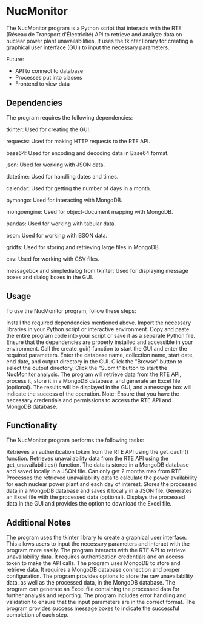 # NucMonitor

The NucMonitor program is a Python script that interacts with the RTE (Réseau de Transport d'Électricité) API to retrieve and analyze data on nuclear power plant unavailabilities. It uses the tkinter library for creating a graphical user interface (GUI) to input the necessary parameters.

Future:
- API to connect to database
- Processes put into classes
- Frontend to view data


## Dependencies
The program requires the following dependencies:

tkinter: Used for creating the GUI.

requests: Used for making HTTP requests to the RTE API.

base64: Used for encoding and decoding data in Base64 format.

json: Used for working with JSON data.

datetime: Used for handling dates and times.

calendar: Used for getting the number of days in a month.

pymongo: Used for interacting with MongoDB.

mongoengine: Used for object-document mapping with MongoDB.

pandas: Used for working with tabular data.

bson: Used for working with BSON data.

gridfs: Used for storing and retrieving large files in MongoDB.

csv: Used for working with CSV files.

messagebox and simpledialog from tkinter: Used for displaying message boxes and dialog boxes in the GUI.

## Usage
To use the NucMonitor program, follow these steps:

Install the required dependencies mentioned above.
Import the necessary libraries in your Python script or interactive environment.
Copy and paste the entire program code into your script or save it as a separate Python file.
Ensure that the dependencies are properly installed and accessible in your environment.
Call the create_gui() function to start the GUI and enter the required parameters.
Enter the database name, collection name, start date, end date, and output directory in the GUI.
Click the "Browse" button to select the output directory.
Click the "Submit" button to start the NucMonitor analysis.
The program will retrieve data from the RTE API, process it, store it in a MongoDB database, and generate an Excel file (optional).
The results will be displayed in the GUI, and a message box will indicate the success of the operation.
Note: Ensure that you have the necessary credentials and permissions to access the RTE API and MongoDB database.

## Functionality
The NucMonitor program performs the following tasks:

Retrieves an authentication token from the RTE API using the get_oauth() function.
Retrieves unavailability data from the RTE API using the get_unavailabilities() function. The data is stored in a MongoDB database and saved locally in a JSON file. Can only get 2 months max from RTE.
Processes the retrieved unavailability data to calculate the power availability for each nuclear power plant and each day of interest.
Stores the processed data in a MongoDB database and saves it locally in a JSON file.
Generates an Excel file with the processed data (optional).
Displays the processed data in the GUI and provides the option to download the Excel file.

## Additional Notes
The program uses the tkinter library to create a graphical user interface. This allows users to input the necessary parameters and interact with the program more easily.
The program interacts with the RTE API to retrieve unavailability data. It requires authentication credentials and an access token to make the API calls.
The program uses MongoDB to store and retrieve data. It requires a MongoDB database connection and proper configuration.
The program provides options to store the raw unavailability data, as well as the processed data, in the MongoDB database.
The program can generate an Excel file containing the processed data for further analysis and reporting.
The program includes error handling and validation to ensure that the input parameters are in the correct format.
The program provides success message boxes to indicate the successful completion of each step.

